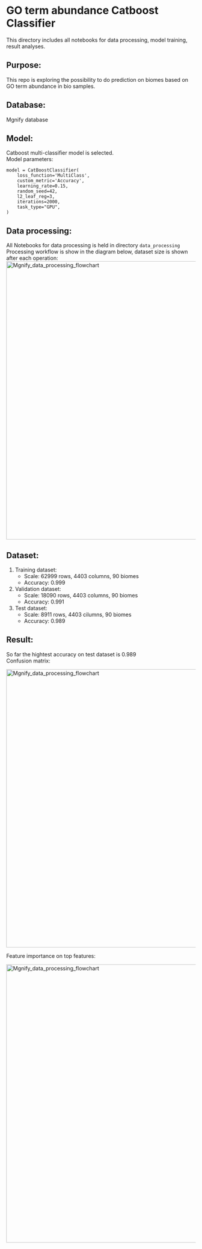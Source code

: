 # GO term abundance Catboost Classifier <br/>
This directory includes all notebooks for data processing, model training, result analyses.<br/>
## Purpose:<br/>
This repo is exploring the possibility to do prediction on biomes based on GO term abundance in bio samples. 
## Database:
Mgnify database
## Model:<br/>
Catboost multi-classifier model is selected.<br/>
Model parameters:
```
model = CatBoostClassifier(
    loss_function='MultiClass',
    custom_metric='Accuracy',
    learning_rate=0.15,
    random_seed=42,
    l2_leaf_reg=3,
    iterations=2000,
    task_type="GPU",
)
```  
## Data processing:<br/>
All Notebooks for data processing is held in directory `data_processing`<br/>
Processing workflow is show in the diagram below, dataset size is shown after each operation:
<img width="740" alt="Mgnify_data_processing_flowchart" src="https://user-images.githubusercontent.com/51136218/122092190-a41da100-cdd7-11eb-926f-3627c3c6a01a.png">

## Dataset:<br/>
1. Training dataset:
    - Scale: 62999 rows,  4403 columns, 90 biomes
    - Accuracy: 0.999
3. Validation dataset:
   - Scale: 18090 rows, 4403 columns, 90 biomes
   - Accuracy: 0.991
5. Test dataset:
   - Scale: 8911 rows, 4403 cilumns, 90 biomes
   - Accuracy: 0.989
## Result:<br/>
So far the hightest accuracy on test dataset is 0.989<br/>
Confusion matrix:<br/>

<img width="740" alt="Mgnify_data_processing_flowchart" src="https://user-images.githubusercontent.com/51136218/122092370-d7f8c680-cdd7-11eb-906c-b4d9df61fc74.png">

Feature importance on top features:<br/>

<img width="740" alt="Mgnify_data_processing_flowchart" src="https://user-images.githubusercontent.com/51136218/122094583-548ca480-cdda-11eb-8a14-6d74cd18e814.png">



